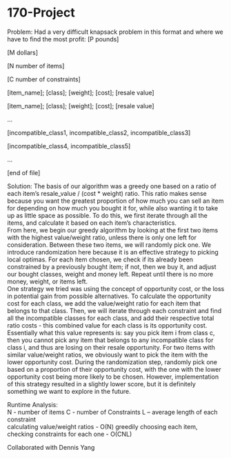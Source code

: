 # 170-Project

Problem:  Had a very difficult knapsack problem in this format and where we have to find the most profit:
[P pounds]

[M dollars]

[N number of items]

[C number of constraints]

[item_name]; [class]; [weight]; [cost]; [resale value]

[item_name]; [class]; [weight]; [cost]; [resale value] 

...

[incompatible_class1, incompatible_class2, incompatible_class3]

[incompatible_class4, incompatible_class5]

...

[end of file]

Solution:
The basis of our algorithm was a greedy one based on a ratio of each item’s resale_value / (cost * weight) ratio. 
This ratio makes sense because you want the greatest proportion of how much you can sell an item for depending on how much you bought it for, while also wanting it to take up as little space as possible. 
To do this, we first iterate through all the items, and calculate it based on each item’s characteristics.   
From here, we begin our greedy algorithm by looking at the first two items with the highest value/weight ratio, unless there is only one left for consideration. 
Between these two items, we will randomly pick one. 
We introduce randomization here because it is an effective strategy to picking local optimas. 
For each item chosen, we check if its already been constrained by a previously bought item; if not, then we buy it, and adjust our bought classes, weight and money left. 
Repeat until there is no more money, weight, or items left.   
One strategy we tried was using the concept of opportunity cost, or the loss in potential gain from possible alternatives. 
To calculate the opportunity cost for each class, we add the value/weight ratio for each item that belongs to that class. 
Then, we will iterate through each constraint and find all the incompatible classes for each class, and add their respective total ratio costs - this combined value for each class is its opportunity cost. 
Essentially what this value represents is: say you pick item i from class c, then you cannot pick any item that belongs to any incompatible class for class i, and thus are losing on their resale opportunity. 
For two items with similar value/weight ratios, we obviously want to pick the item with the lower opportunity cost. 
During the randomization step, randomly pick one based on a proportion of their opportunity cost, with the one with the lower opportunity cost being more likely to be chosen. 
However, implementation of this strategy resulted in a slightly lower score, but it is definitely something we want to explore in the future.   

Runtime Analysis:   
N - number of items C - number of Constraints L – average length of each constraint  
calculating value/weight ratios - O(N) greedily choosing each item, checking constraints for each one - O(CNL) 

Collaborated with Dennis Yang
